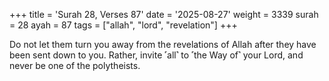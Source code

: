 +++
title = 'Surah 28, Verses 87'
date = '2025-08-27'
weight = 3339
surah = 28
ayah = 87
tags = ["allah", "lord", "revelation"]
+++

Do not let them turn you away from the revelations of Allah after they have been sent down to you. Rather, invite ˹all˺ to ˹the Way of˺ your Lord, and never be one of the polytheists.